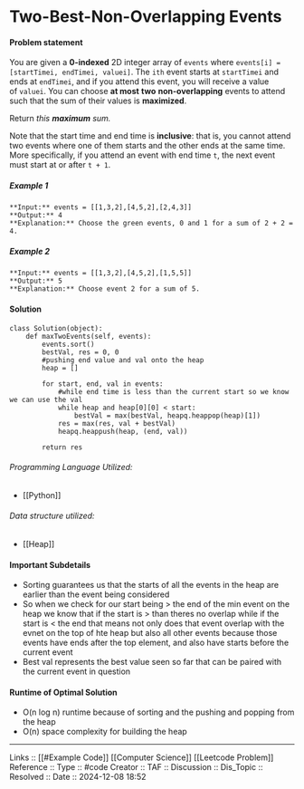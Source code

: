 # Two-Best-Non-Overlapping Events

#### Problem statement

You are given a **0-indexed** 2D integer array of `events` where `events[i] = [startTimei, endTimei, valuei]`. The `ith` event starts at `startTimei` and ends at `endTimei`, and if you attend this event, you will receive a value of `valuei`. You can choose **at most** **two** **non-overlapping** events to attend such that the sum of their values is **maximized**.

Return _this **maximum** sum._

Note that the start time and end time is **inclusive**: that is, you cannot attend two events where one of them starts and the other ends at the same time. More specifically, if you attend an event with end time `t`, the next event must start at or after `t + 1`.
##### Example 1
```
**Input:** events = [[1,3,2],[4,5,2],[2,4,3]]
**Output:** 4
**Explanation:** Choose the green events, 0 and 1 for a sum of 2 + 2 = 4.
```
##### Example 2
```
**Input:** events = [[1,3,2],[4,5,2],[1,5,5]]
**Output:** 5
**Explanation:** Choose event 2 for a sum of 5.
```
#### Solution
```
class Solution(object):
    def maxTwoEvents(self, events):
        events.sort()
        bestVal, res = 0, 0
        #pushing end value and val onto the heap
        heap = []
  
        for start, end, val in events:
            #while end time is less than the current start so we know we can use the val
            while heap and heap[0][0] < start:
                bestVal = max(bestVal, heapq.heappop(heap)[1])
            res = max(res, val + bestVal)
            heapq.heappush(heap, (end, val))
  
        return res
```

###### Programming Language Utilized:

- [[Python]]
###### Data structure utilized:

- [[Heap]]
#### Important Subdetails

- Sorting guarantees us that the starts of all the events in the heap are earlier than the event being considered
- So when we check for our start being > the end of the min event on the heap we know that if the start is > than theres no overlap while if the start is < the end that means not only does that event overlap with the evnet on the top of hte heap but also all other events because those events have ends after the top element, and also have starts before the current event
- Best val represents the best value seen so far that can be paired with the current event in question

#### Runtime of Optimal Solution

- O(n log n) runtime because of sorting and the pushing and popping from the heap
- O(n) space complexity for building the heap
---
Links :: [[#Example Code]] [[Computer Science]] [[Leetcode Problem]]
Reference ::
Type :: #code
Creator ::
TAF ::
Discussion ::
Dis_Topic :: 
Resolved ::
Date :: 2024-12-08 18:52
